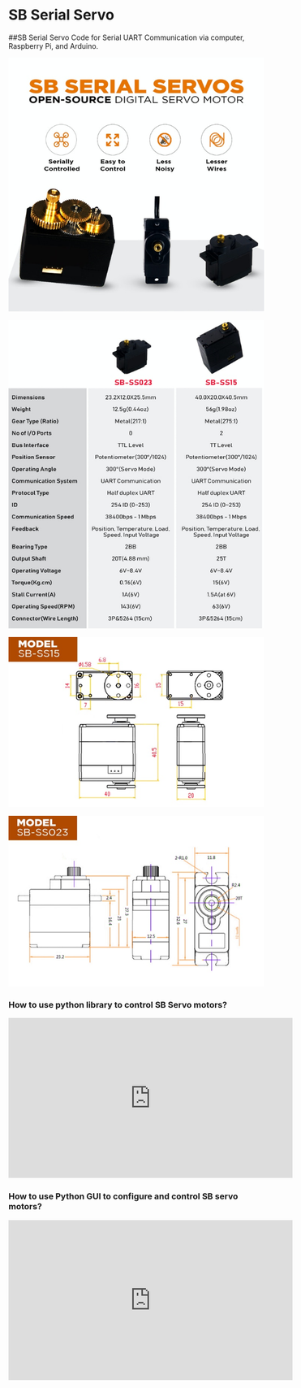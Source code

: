 # SB Serial Servo
##SB Serial Servo Code for Serial UART Communication via computer, Raspberry Pi, and Arduino.

![GitHub Features](/SB_Servo_GUI_Python/Images/SB_Servo_Features.jpg)

![GitHub Specifications](/SB_Servo_GUI_Python/Images/SB_Servo_Specs.jpg)

![GitHub Dimensions_015](/SB_Servo_GUI_Python/Images/SB_Servo_Dimensions_15.jpg)

![GitHub Dimensions_023](/SB_Servo_GUI_Python/Images/SB_Servo_Dimensions.jpg)

### How to use python library to control SB Servo motors?

<iframe width="560" height="315" src="https://www.youtube.com/embed/QWOPdFO5D6U" frameborder="0" allow="accelerometer; autoplay; encrypted-media; gyroscope; picture-in-picture" allowfullscreen></iframe>

### How to use Python GUI to configure and control SB servo motors?

<iframe width="560" height="315" src="https://www.youtube.com/embed/eSh4_SL5aTM" frameborder="0" allow="accelerometer; autoplay; encrypted-media; gyroscope; picture-in-picture" allowfullscreen></iframe>



